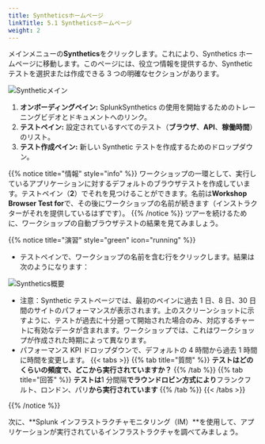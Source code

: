 ```yaml
---
title: Syntheticsホームページ
linkTitle: 5.1 Syntheticsホームページ
weight: 2
---
```


メインメニューの**Synthetics**をクリックします。これにより、Synthetics ホームページに移動します。このページには、役立つ情報を提供するか、Synthetic テストを選択または作成できる 3 つの明確なセクションがあります。

![Syntheticメイン](../images/synthetics-main.png)

1. **オンボーディングペイン:** SplunkSynthetics の使用を開始するためのトレーニングビデオとドキュメントへのリンク。
2. **テストペイン:** 設定されているすべてのテスト（**ブラウザ**、**API**、**稼働時間**）のリスト。
3. **テスト作成ペイン:** 新しい Synthetic テストを作成するためのドロップダウン。

{{% notice title="情報" style="info" %}}
ワークショップの一環として、実行しているアプリケーションに対するデフォルトのブラウザテストを作成しています。テストペイン（**2**）でそれを見つけることができます。名前は**Workshop Browser Test for**で、その後にワークショップの名前が続きます（インストラクターがそれを提供しているはずです）。
{{% /notice %}}
ツアーを続けるために、ワークショップの自動ブラウザテストの結果を見てみましょう。

{{% notice title="演習" style="green" icon="running" %}}

- テストペインで、ワークショップの名前を含む行をクリックします。結果は次のようになります：

![Synthetics概要](../images/synthetics-test-overview.png)

- 注意：Synthetic テストページでは、最初のペインに過去 1 日、8 日、30 日間のサイトのパフォーマンスが表示されます。上のスクリーンショットに示すように、テストが過去に十分遡って開始された場合のみ、対応するチャートに有効なデータが含まれます。ワークショップでは、これはワークショップが作成された時期によって異なります。
- パフォーマンス KPI ドロップダウンで、デフォルトの 4 時間から過去 1 時間に時間を変更します。
  {{< tabs >}}
  {{% tab title="質問" %}}
  **テストはどのくらいの頻度で、どこから実行されていますか？**
  {{% /tab %}}
  {{% tab title="回答" %}}
  **テストは**1 分間隔**でラウンドロビン方式により**フランクフルト、ロンドン、パリ**から実行されています**
  {{% /tab %}}
  {{< /tabs >}}

{{% /notice %}}

次に、**Splunk インフラストラクチャモニタリング（IM）**を使用して、アプリケーションが実行されているインフラストラクチャを調べてみましょう。
